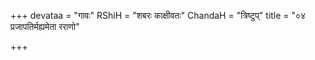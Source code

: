 +++
devataa = "गावः"
RShiH = "शबरः काक्षीवतः"
ChandaH = "त्रिष्टुप्"
title = "०४ प्रजापतिर्मह्यमेता रराणो"

+++
